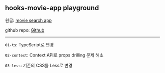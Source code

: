 ## hooks-movie-app playground

원글: [movie search app](https://www.freecodecamp.org/news/how-to-build-a-movie-search-app-using-react-hooks-24eb72ddfaf7/)

github repo: [Github](https://github.com/samie820/hooks-movie-app)

---

`01-ts`: TypeScript로 변경

`02-context`: Context API로 props drilling 문제 해소

`03-less`: 기존의 CSS를 Less로 변경
